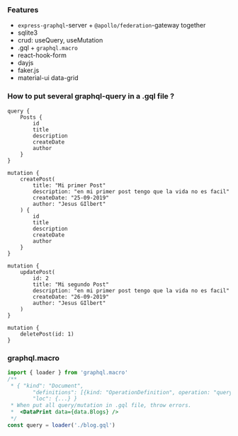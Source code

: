 ### Features

- `express-graphql`-server + `@apollo/federation`-gateway together
- sqlite3
- crud: useQuery, useMutation
- .gql + `graphql.macro`
- react-hook-form
- dayjs
- faker.js
- material-ui data-grid

### How to put several graphql-query in a .gql file ?

```gql
query {
	Posts {
		id
		title
		description
		createDate
		author
	}
}

mutation {
	createPost(
		title: "Mi primer Post"
		description: "en mi primer post tengo que la vida no es facil"
		createDate: "25-09-2019"
		author: "Jesus GIlbert"
	) {
		id
		title
		description
		createDate
		author
	}
}

mutation {
	updatePost(
		id: 2
		title: "Mi segundo Post"
		description: "en mi primer post tengo que la vida no es facil"
		createDate: "26-09-2019"
		author: "Jesus GIlbert"
	)
}

mutation {
	deletePost(id: 1)
}
```


### graphql.macro

```javascript
import { loader } from 'graphql.macro'
/**
 * { "kind": "Document",
		"definitions": [{kind: "OperationDefinition", operation: "query", variableDefinitions: Array(0), directives: Array(0), ...}],
		"loc": {...} }
 * When put all query/mutation in .gql file, throw errors.
 * 	<DataPrint data={data.Blogs} />
 */
const query = loader('./blog.gql')
```
